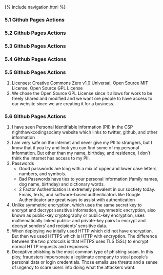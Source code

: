 {% include navigation.html %}
### 5.1 Github Pages Actions

### 5.2 Github Pages Actions

### 5.3 Github Pages Actions

### 5.4 Github Pages Actions

### 5.5 Github Pages Actions
1. Licenses: Creative Commons Zero v1.0 Universal, Open Source MIT License, Open Source GPL License
2. We chose the Open Source GPL License since it allows for work to be freely shared and modified and we want ore people to have access to our website since we are creating it for a business.

### 5.6 Github Pages Actions
1. I have seen Personal Identifiable Information (PII) in the CSP nighthawkcodingsociety website which links to twitter, github, and other information
2. I am very safe on the internet and never give my PII to strangers, but I know that if you try and look you can find some of my personal information. But other than my name, birthday, and residence, I don’t think the internet has access to my PII.
3. Passwords
      * Good passwords are long with a mix of upper and lower case letters, numbers, and symbols.
      * Bad Passwords have ties to your personal information (family names, dog name, birthday) and dictionary words.
      * 2 Factor Authentication is extremely prevalent in our soctiety today. Emais, texts, and software-based authenticators like Google Authenticator are great ways to assist with authentication
4. Unlike symmetric encryption, which uses the same secret key to encrypt and decrypt sensitive information, asymmetric encryption, also known as public-key cryptography or public-key encryption, uses mathematically linked public- and private-key pairs to encrypt and decrypt senders’ and recipients’ sensitive data.
5. When deploying we initally used HTTP which did not have encryption. But then we used HTTPS which is HTTP with encryption. The difference between the two protocols is that HTTPS uses TLS (SSL) to encrypt normal HTTP requests and responses.
6. Deceptive phishing is the most common type of phishing scam. In this ploy, fraudsters impersonate a legitimate company to steal people’s personal data or login credentials. Those emails use threats and a sense of urgency to scare users into doing what the attackers want.
